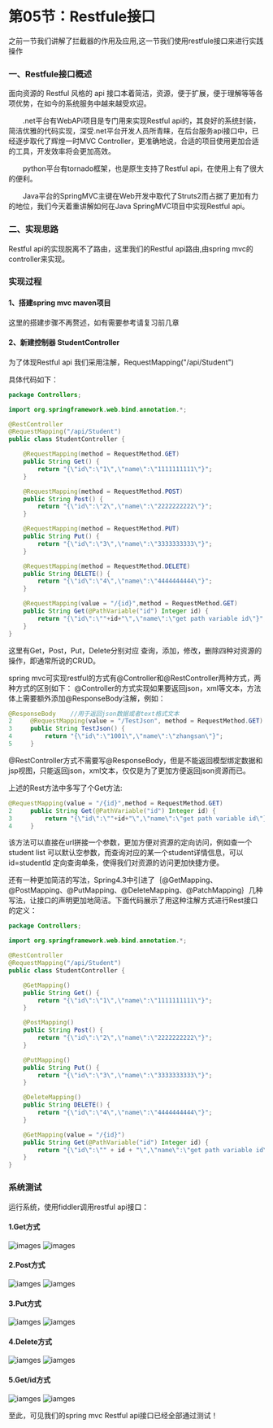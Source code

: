 # 第05节：Restfule接口

之前一节我们讲解了拦截器的作用及应用,这一节我们使用restfule接口来进行实践操作

### 一、Restfule接口概述
面向资源的 Restful 风格的 api 接口本着简洁，资源，便于扩展，便于理解等等各项优势，在如今的系统服务中越来越受欢迎。

　　.net平台有WebAPi项目是专门用来实现Restful api的，其良好的系统封装，简洁优雅的代码实现，深受.net平台开发人员所青睐，在后台服务api接口中，已经逐步取代了辉煌一时MVC Controller，更准确地说，合适的项目使用更加合适的工具，开发效率将会更加高效。

　　python平台有tornado框架，也是原生支持了Restful api，在使用上有了很大的便利。

　　Java平台的SpringMVC主键在Web开发中取代了Struts2而占据了更加有力的地位，我们今天着重讲解如何在Java SpringMVC项目中实现Restful api。

### 二、实现思路

Restful api的实现脱离不了路由，这里我们的Restful api路由,由spring mvc的controller来实现。

### 实现过程

#### 1、搭建spring mvc maven项目

这里的搭建步骤不再赘述，如有需要参考请复习前几章

#### 2、新建控制器 StudentController

为了体现Restful api 我们采用注解，RequestMapping("/api/Student")

具体代码如下：
``` java
package Controllers;

import org.springframework.web.bind.annotation.*;

@RestController
@RequestMapping("/api/Student")
public class StudentController {

    @RequestMapping(method = RequestMethod.GET)
    public String Get() {
        return "{\"id\":\"1\",\"name\":\"1111111111\"}";
    }

    @RequestMapping(method = RequestMethod.POST)
    public String Post() {
        return "{\"id\":\"2\",\"name\":\"2222222222\"}";
    }

    @RequestMapping(method = RequestMethod.PUT)
    public String Put() {
        return "{\"id\":\"3\",\"name\":\"3333333333\"}";
    }

    @RequestMapping(method = RequestMethod.DELETE)
    public String DELETE() {
        return "{\"id\":\"4\",\"name\":\"4444444444\"}";
    }

    @RequestMapping(value = "/{id}",method = RequestMethod.GET)
    public String Get(@PathVariable("id") Integer id) {
        return "{\"id\":\""+id+"\",\"name\":\"get path variable id\"}";
    }
}
```

这里有Get，Post，Put，Delete分别对应 查询，添加，修改，删除四种对资源的操作，即通常所说的CRUD。

spring mvc可实现restful的方式有@Controller和@RestController两种方式，两种方式的区别如下：
@Controller的方式实现如果要返回json，xml等文本，方法体上需要额外添加@ResponseBody注解，例如：

``` java
@ResponseBody    //用于返回json数据或者text格式文本
2     @RequestMapping(value = "/TestJson", method = RequestMethod.GET)
3     public String TestJson() {
4         return "{\"id\":\"1001\",\"name\":\"zhangsan\"}";
5     }
```

@RestController方式不需要写@ResponseBody，但是不能返回模型绑定数据和jsp视图，只能返回json，xml文本，仅仅是为了更加方便返回json资源而已。

上述的Rest方法中多写了个Get方法:
```java
@RequestMapping(value = "/{id}",method = RequestMethod.GET)
2     public String Get(@PathVariable("id") Integer id) {
3         return "{\"id\":\""+id+"\",\"name\":\"get path variable id\"}";
4     }
```

该方法可以直接在url拼接一个参数，更加方便对资源的定向访问，例如查一个student list 可以默认空参数，而查询对应的某一个student详情信息，可以id=studentId 定向查询单条，使得我们对资源的访问更加快捷方便。

还有一种更加简洁的写法，Spring4.3中引进了｛@GetMapping、@PostMapping、@PutMapping、@DeleteMapping、@PatchMapping｝几种写法，让接口的声明更加地简洁。下面代码展示了用这种注解方式进行Rest接口的定义：

``` java
package Controllers;

import org.springframework.web.bind.annotation.*;

@RestController
@RequestMapping("/api/Student")
public class StudentController {

    @GetMapping()
    public String Get() {
        return "{\"id\":\"1\",\"name\":\"1111111111\"}";
    }

    @PostMapping()
    public String Post() {
        return "{\"id\":\"2\",\"name\":\"2222222222\"}";
    }

    @PutMapping()
    public String Put() {
        return "{\"id\":\"3\",\"name\":\"3333333333\"}";
    }

    @DeleteMapping()
    public String DELETE() {
        return "{\"id\":\"4\",\"name\":\"4444444444\"}";
    }

    @GetMapping(value = "/{id}")
    public String Get(@PathVariable("id") Integer id) {
        return "{\"id\":\"" + id + "\",\"name\":\"get path variable id\"}";
    }
}
```

### 系统测试

运行系统，使用fiddler调用restful api接口：
#### 1.Get方式
![images](../images/1405_img.png)
![images](../images/1405_imgs.png)
#### 2.Post方式
![iamges](../images/1405_image.png)
![iamges](../images/1405_images.png)

#### 3.Put方式
![iamges](../images/1405_png.png)
![iamges](../images/1405_pngs.png)

#### 4.Delete方式
![iamges](../images/1405_logo.png)
![iamges](../images/1405_logos.png)

#### 5.Get/id方式
![iamges](../images/1405_id.png)
![iamges](../images/1405_ids.png)

至此，可见我们的spring mvc Restful api接口已经全部通过测试！
